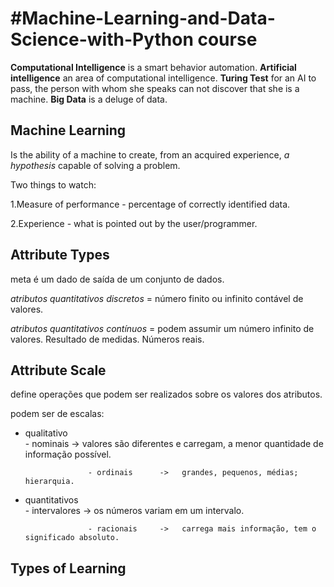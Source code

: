 #Machine-Learning-and-Data-Science-with-Python course
=============================

**Computational Intelligence** is a smart behavior automation.
**Artificial intelligence** an area of computational intelligence.
**Turing Test** for an AI to pass, the person with whom she speaks can not discover that she is a machine.
**Big Data** is a deluge of data.

Machine Learning 
-------------------
Is the ability of a machine to create, from an acquired experience, _a hypothesis_ capable of solving a problem.

Two things to watch:

1.Measure of performance - percentage of correctly identified data.

2.Experience - what is pointed out by the user/programmer.

Attribute Types
-------------------
meta é um dado de saída de um conjunto de dados.

_atributos quantitativos discretos_ = número finito ou infinito contável de valores.

_atributos quantitativos contínuos_ = podem assumir um número infinito de valores. Resultado de medidas. Números reais.

Attribute Scale
-------------------
define operações que podem ser realizados sobre os valores dos atributos.

podem ser de escalas:
* qualitativo       
                    - nominais      ->   valores são diferentes e carregam, a menor quantidade de informação possível.

                    - ordinais      ->   grandes, pequenos, médias; hierarquia.
* quantitativos     
                    - intervalores  ->   os números variam em um intervalo.

                    - racionais     ->   carrega mais informação, tem o significado absoluto.

Types of Learning
-------------------

